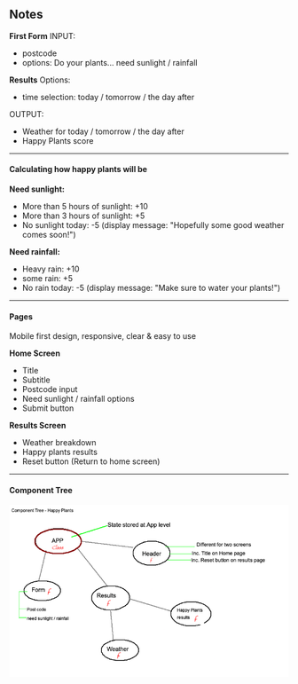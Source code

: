 ## Notes

**First Form**
INPUT:

- postcode
- options: Do your plants... need sunlight / rainfall

**Results**
Options:

- time selection: today / tomorrow / the day after

OUTPUT:

- Weather for today / tomorrow / the day after
- Happy Plants score

---

#### Calculating how happy plants will be

**Need sunlight:**

- More than 5 hours of sunlight: +10
- More than 3 hours of sunlight: +5
- No sunlight today: -5 (display message: "Hopefully some good weather comes soon!")

**Need rainfall:**

- Heavy rain: +10
- some rain: +5
- No rain today: -5 (display message: "Make sure to water your plants!")

---

#### Pages

Mobile first design, responsive, clear & easy to use

**Home Screen**

- Title
- Subtitle
- Postcode input
- Need sunlight / rainfall options
- Submit button

**Results Screen**

- Weather breakdown
- Happy plants results
- Reset button (Return to home screen)

---

#### Component Tree

![Component Tree](src/assets/comp_tree_happy_plants.png)
